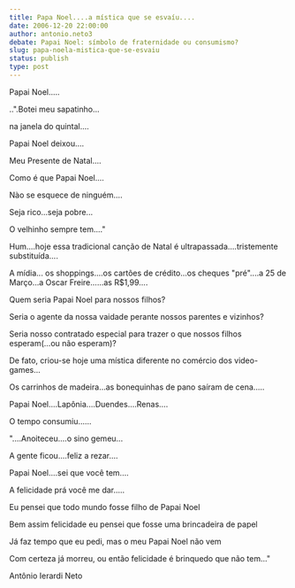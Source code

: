 ```yaml
---
title: Papa Noel....a mística que se esvaíu....
date: 2006-12-20 22:00:00
author: antonio.neto3
debate: Papai Noel: símbolo de fraternidade ou consumismo? 
slug: papa-noela-mistica-que-se-esvaiu
status: publish 
type: post
---
```


Papai Noel.....  

  

..".Botei meu sapatinho...  

na janela do quintal....  

Papai Noel deixou....  

Meu Presente de Natal....  

  

Como é que Papai Noel....  

Nào se esquece de ninguém....  

Seja rico...seja pobre...  

O velhinho sempre tem...."  

  

Hum....hoje essa tradicional canção de Natal é ultrapassada....tristemente substituída....  

A mídia... os shoppings....os cartões de crédito...os cheques "pré"....a 25 de Março...a Oscar Freire......as R$1,99....  

Quem seria Papai Noel para nossos filhos?  

Seria o agente da nossa vaidade perante nossos parentes e vizinhos?  

Seria nosso contratado especial para trazer o que nossos filhos esperam(...ou não esperam)?   

  

De fato, criou-se hoje uma mística diferente no comércio dos video-games...  

  

Os carrinhos de madeira...as bonequinhas de pano saíram de cena.....  

  

Papai Noel....Lapônia....Duendes....Renas....  

  

O tempo consumiu......  

  

 "....Anoiteceu....o sino gemeu...  

A gente ficou....feliz a rezar....  

Papai Noel....sei que você tem....  

A felicidade prá você me dar.....  

  

Eu pensei que todo mundo fosse filho de Papai Noel  

Bem assim felicidade eu pensei que fosse uma brincadeira de papel  

Já faz tempo que eu pedi, mas o meu Papai Noel não vem  

Com certeza já morreu, ou então felicidade é brinquedo que não tem..."  

  

Antônio Ierardi Neto
